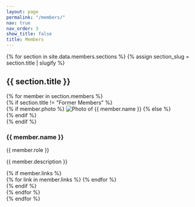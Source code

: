 ```yaml
---
layout: page
permalink: "/members/"
nav: true
nav_order: 3
show_title: false
title: Members
---
```


<div class="main-container members-page">
  {% for section in site.data.members.sections %}
    {% assign section_slug = section.title | slugify %}
    <div class="member-section member-section-{{ section_slug }}">
      <h2 class="section-title">{{ section.title }}</h2>
      <div class="content-grid {{ section_slug }}-grid">
        {% for member in section.members %}
          <div class="feature-card member-card">
            <div class="card-header">
              {% if section.title != "Former Members" %}
              <div class="member-photo-container">
                {% if member.photo %}
                  <img src="{{ member.photo | relative_url }}" alt="Photo of {{ member.name }}" class="member-photo">
                {% else %}
                  <div class="member-photo-placeholder"><i class="fas fa-user"></i></div>
                {% endif %}
              </div>
              {% endif %}
              <div class="member-header-info">
                <h3 class="member-name">{{ member.name }}</h3>
                <p class="member-role">{{ member.role }}</p>
              </div>
            </div>
            <div class="card-body">
              <p class="member-description">{{ member.description }}</p>
            </div>
            {% if member.links %}
            <div class="card-footer">
              <div class="member-links">
                {% for link in member.links %}
                  <a href="{{ link.url }}" class="btn-social" target="_blank" rel="noopener noreferrer" aria-label="{{ link.text }}">
                    <i class="{{ link.icon }}"></i>
                  </a>
                {% endfor %}
              </div>
            </div>
            {% endif %}
          </div>
        {% endfor %}
      </div>
    </div>
  {% endfor %}
</div>